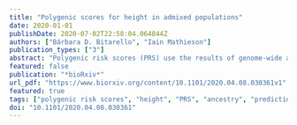 ```yaml
---
title: "Polygenic scores for height in admixed populations"
date: 2020-01-01
publishDate: 2020-07-02T22:58:04.064844Z
authors: ["Bárbara D. Bitarello", "Iain Mathieson"]
publication_types: ["3"]
abstract: "Polygenic risk scores (PRS) use the results of genome-wide association studies (GWAS) to predict quantitative phenotypes or disease risk at an individual level. This provides a potential route to the use of genetic data in personalized medical care. However, a major barrier to the use of PRS is that the majority of GWAS come from cohorts of European ancestry. The predictive power of PRS constructed from these studies is substantially lower in non-European ancestry cohorts, although the reasons for this are unclear. To address this question, we investigate the performance of PRS for height in cohorts with admixed African and European ancestry, allowing us to evaluate ancestry-related differences in PRS predictive accuracy while controlling for environment and cohort differences. We first show that that the predictive accuracy of height PRS increases linearly with European ancestry and is largely explained by European ancestry segments of the admixed genomes. We show that differences in allele frequencies, recombination rate, and marginal effect sizes across ancestries all contribute to the decrease in predictive power, but none of these effects explain the decrease on its own. Finally, we demonstrate that prediction for admixed individuals can be improved by using a linear combination of PRS that includes ancestry-specific effect sizes, although this approach is at present limited by the small size of non-European ancestry discovery cohorts."
featured: false
publication: "*bioRxiv*"
url_pdf: "https://www.biorxiv.org/content/10.1101/2020.04.08.030361v1"
featured: true
tags: ["polygenic risk scores", "height", "PRS", "ancestry", "prediction", "C+T", "ldpred"]
doi: "10.1101/2020.04.08.030361"
---
```


